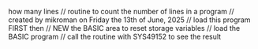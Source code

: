 how many lines
// routine to count the number of lines in a program
// created by mikroman on Friday the 13th of June, 2025
// load this program FIRST then
// NEW the BASIC area to reset storage variables
// load the BASIC program
// call the routine with SYS49152 to see the result


